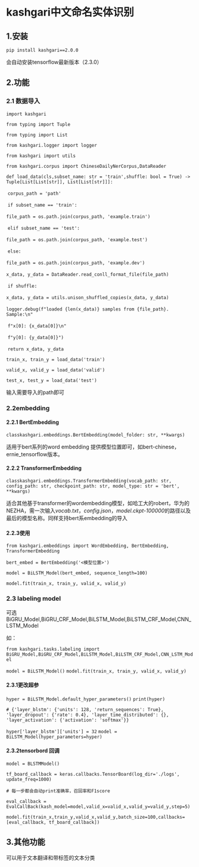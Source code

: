 # kashgari中文命名实体识别

## 1.安装

`pip install kashgari==2.0.0`

会自动安装tensorflow最新版本（2.3.0）

## 2.功能

### 2.1 数据导入

`import kashgari`

`from typing import Tuple`

`from typing import List`

`from kashgari.logger import logger`

`from kashgari import utils`

`from kashgari.corpus import ChineseDailyNerCorpus,DataReader`

`def load_data(cls,subset_name: str = 'train',shuffle: bool = True) -> Tuple[List[List[str]], List[List[str]]]:`

​    `corpus_path = 'path'`

​    `if subset_name == 'train':`

​        `file_path = os.path.join(corpus_path, 'example.train')`

​    `elif subset_name == 'test':`

​        `file_path = os.path.join(corpus_path, 'example.test')`

​    `else:`

​        `file_path = os.path.join(corpus_path, 'example.dev')`

​    `x_data, y_data = DataReader.read_conll_format_file(file_path)`

​    `if shuffle:`

​        `x_data, y_data = utils.unison_shuffled_copies(x_data, y_data)`

​    `logger.debug(f"loaded {len(x_data)} samples from {file_path}. Sample:\n"`

​                    `f"x[0]: {x_data[0]}\n"`

​                    `f"y[0]: {y_data[0]}")`

​    `return x_data, y_data`

`train_x, train_y = load_data('train')`

`valid_x, valid_y = load_data('valid')`

`test_x, test_y = load_data('test')`

输入需要导入的path即可



### 2.2embedding

#### 2.2.1 BertEmbedding

`classkashgari.embeddings.BertEmbedding(model_folder: str, **kwargs)`

适用于bert系列的word embedding 提供模型位置即可，如bert-chinese，ernie_tensorflow版本。

#### 2.2.2 TransformerEmbedding

`classkashgari.embeddings.TransformerEmbedding(vocab_path: str, config_path: str, checkpoint_path: str, model_type: str = 'bert', **kwargs)`

适合其他基于transformer的wordembedding模型，如哈工大的robert，华为的NEZHA，需一次输入*vocab.txt*，*config.json*，*model.ckpt-100000*的路径以及最后的模型名称。同样支持bert系embedding的导入

#### 2.2.3使用

`from kashgari.embeddings import WordEmbedding, BertEmbedding, TransformerEmbedding`

`bert_embed = BertEmbedding('<模型位置>')`

`model = BiLSTM_Model(bert_embed, sequence_length=100)`

`model.fit(train_x, train_y, valid_x, valid_y)`

### 2.3 labeling model

可选BiGRU_Model,BiGRU_CRF_Model,BiLSTM_Model,BiLSTM_CRF_Model,CNN_LSTM_Model

如：

`from kashgari.tasks.labeling import BiGRU_Model,BiGRU_CRF_Model,BiLSTM_Model,BiLSTM_CRF_Model,CNN_LSTM_Model`

`model = BiLSTM_Model()`
`model.fit(train_x, train_y, valid_x, valid_y)`

#### 2.3.1更改超参

`hyper = BiLSTM_Model.default_hyper_parameters()`
`print(hyper)`

`# {'layer_blstm': {'units': 128, 'return_sequences': True}, 'layer_dropout': {'rate': 0.4}, 'layer_time_distributed': {}, 'layer_activation': {'activation': 'softmax'}}`

`hyper['layer_blstm']['units'] = 32`
`model = BiLSTM_Model(hyper_parameters=hyper)`

#### 2.3.2tensorbord 回调

`model = BLSTMModel()`

`tf_board_callback = keras.callbacks.TensorBoard(log_dir='./logs', update_freq=1000)`

`# 每一步都会自动print准确率，召回率和F1score`

`eval_callback = EvalCallBack(kash_model=model,valid_x=valid_x,valid_y=valid_y,step=5)`

`model.fit(train_x,train_y,valid_x,valid_y,batch_size=100,callbacks=[eval_callback, tf_board_callback])`

## 3.其他功能

可以用于文本翻译和带标签的文本分类